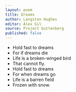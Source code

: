 ```yaml
---
layout: poem
title: Dreams
author: Langston Hughes
editor: Alex Gil
source: Project Guttenberg
published: false
---
```


- Hold fast to dreams
- For if dreams die
- Life is a broken-winged bird
- That cannot fly.
- Hold fast to dreams
- For when dreams go
- Life is a barren field
- Frozen with snow.
